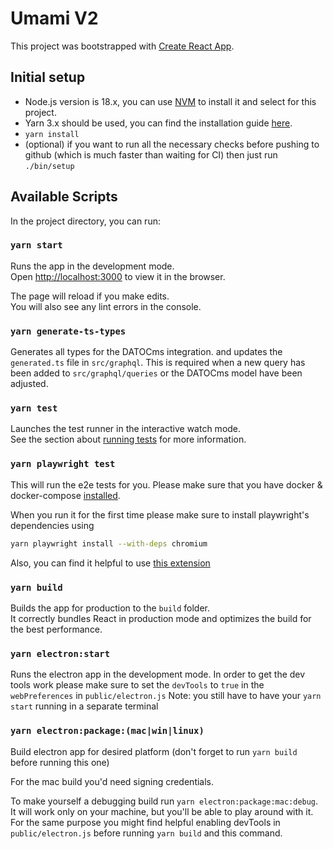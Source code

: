# Umami V2

This project was bootstrapped with [Create React App](https://github.com/facebook/create-react-app).

## Initial setup

- Node.js version is 18.x, you can use [NVM](https://github.com/nvm-sh/nvm) to install it and select for this project.
- Yarn 3.x should be used, you can find the installation guide [here](https://yarnpkg.com/getting-started/install).
- `yarn install`
- (optional) if you want to run all the necessary checks before pushing to github (which is much faster than waiting for CI) then just run `./bin/setup`

## Available Scripts

In the project directory, you can run:

### `yarn start`

Runs the app in the development mode.\
Open [http://localhost:3000](http://localhost:3000) to view it in the browser.

The page will reload if you make edits.\
You will also see any lint errors in the console.

### `yarn generate-ts-types`

Generates all types for the DATOCms integration. and updates the `generated.ts` file in `src/graphql`.
This is required when a new query has been added to `src/graphql/queries` or the DATOCms model have been
adjusted.

### `yarn test`

Launches the test runner in the interactive watch mode.\
See the section about [running tests](https://facebook.github.io/create-react-app/docs/running-tests) for more information.

### `yarn playwright test`

This will run the e2e tests for you. Please make sure that you have docker & docker-compose [installed](https://docs.docker.com/desktop/install/mac-install/).

When you run it for the first time please make sure to install playwright's dependencies using

```bash
yarn playwright install --with-deps chromium
```

Also, you can find it helpful to use [this extension](https://playwright.dev/docs/getting-started-vscode)

### `yarn build`

Builds the app for production to the `build` folder.\
It correctly bundles React in production mode and optimizes the build for the best performance.

### `yarn electron:start`

Runs the electron app in the development mode.
In order to get the dev tools work please make sure to set the `devTools` to `true` in the `webPreferences` in `public/electron.js`
Note: you still have to have your `yarn start` running in a separate terminal

### `yarn electron:package:(mac|win|linux)`

Build electron app for desired platform (don't forget to run `yarn build` before running this one)

For the mac build you'd need signing credentials.

To make yourself a debugging build run `yarn electron:package:mac:debug`. It will work only on your machine, but you'll be able to play around with it. For the same purpose you might find helpful enabling devTools in `public/electron.js` before running `yarn build` and this command.

